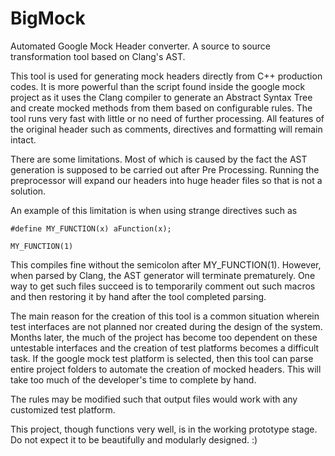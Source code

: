 # BigMock
Automated Google Mock Header converter. A source to source transformation tool based on Clang's AST.

This tool is used for generating mock headers directly from C++ production codes. It is more powerful than the script found inside the google mock project as it uses the Clang compiler to generate an Abstract Syntax Tree and create mocked methods from them based on configurable rules. The tool runs very fast with little or no need of further processing. All features of the original header such as comments, directives and formatting will remain intact.

There are some limitations. Most of which is caused by the fact the AST generation is supposed to be carried out after Pre Processing. Running the preprocessor will expand our headers into huge header files so that is not a solution.

An example of this limitation is when using strange directives such as 

    #define MY_FUNCTION(x) aFunction(x); 

    MY_FUNCTION(1)

This compiles fine without the semicolon after MY_FUNCTION(1). However, when parsed by Clang, the AST generator will terminate prematurely. One way to get such files succeed is to temporarily comment out such macros and then restoring it by hand after the tool completed parsing.

The main reason for the creation of this tool is a common situation wherein test interfaces are not planned nor created during the design of the system. Months later, the much of the project has become too dependent on these untestable interfaces and the creation of test platforms becomes a difficult task. If the google mock test platform is selected, then this tool can parse entire project folders to automate the creation of mocked headers. This will take too much of the developer's time to complete by hand.

The rules may be modified such that output files would work with any customized test platform.

This project, though functions very well, is in the working prototype stage. Do not expect it to be beautifully and modularly designed. :)
